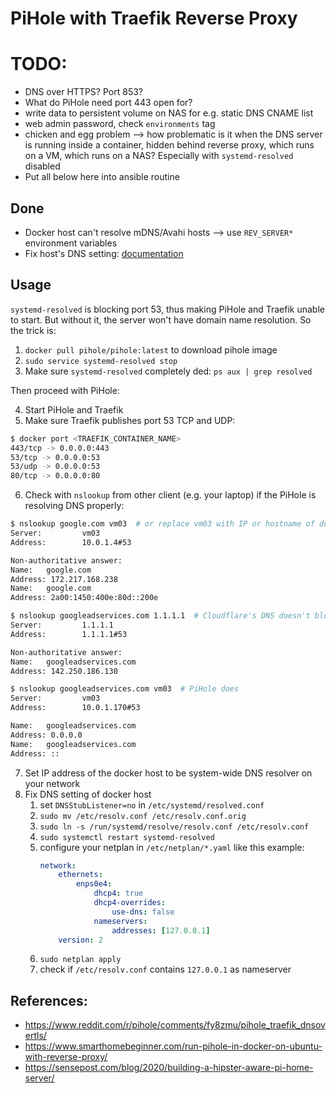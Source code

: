 # PiHole with Traefik Reverse Proxy

# TODO:
- DNS over HTTPS? Port 853?
- What do PiHole need port 443 open for?
- write data to persistent volume on NAS for e.g. static DNS CNAME list
- web admin password, check `environments` tag
- chicken and egg problem --> how problematic is it when the DNS server is
  running inside a container, hidden behind reverse proxy, which runs on a VM,
  which runs on a NAS? Especially with `systemd-resolved` disabled
- Put all below here into ansible routine

## Done
- Docker host can't resolve mDNS/Avahi hosts --> use `REV_SERVER*` environment
  variables
- Fix host's DNS setting: [documentation](https://github.com/pi-hole/docker-pi-hole/#installing-on-ubuntu)

## Usage
`systemd-resolved` is blocking port 53, thus making PiHole and Traefik unable to
start. But without it, the server won't have domain name resolution. So the
trick is:

1. `docker pull pihole/pihole:latest` to download pihole image
2. `sudo service systemd-resolved stop`
3. Make sure `systemd-resolved` completely ded: `ps aux | grep resolved`

Then proceed with PiHole:

4. Start PiHole and Traefik
5. Make sure Traefik publishes port 53 TCP and UDP:

```bash
$ docker port <TRAEFIK_CONTAINER_NAME>
443/tcp -> 0.0.0.0:443
53/tcp -> 0.0.0.0:53
53/udp -> 0.0.0.0:53
80/tcp -> 0.0.0.0:80
```

6. Check with `nslookup` from other client (e.g. your laptop) if the PiHole is
   resolving DNS properly:

```bash
$ nslookup google.com vm03  # or replace vm03 with IP or hostname of docker host
Server:         vm03
Address:        10.0.1.4#53

Non-authoritative answer:
Name:   google.com
Address: 172.217.168.238
Name:   google.com
Address: 2a00:1450:400e:80d::200e

$ nslookup googleadservices.com 1.1.1.1  # Cloudflare's DNS doesn't block evil domain
Server:         1.1.1.1
Address:        1.1.1.1#53

Non-authoritative answer:
Name:   googleadservices.com
Address: 142.250.186.130

$ nslookup googleadservices.com vm03  # PiHole does
Server:         vm03
Address:        10.0.1.170#53

Name:   googleadservices.com
Address: 0.0.0.0
Name:   googleadservices.com
Address: ::

```

7. Set IP address of the docker host to be system-wide DNS resolver on your
   network
8. Fix DNS setting of docker host
    1. set `DNSStubListener=no` in `/etc/systemd/resolved.conf`
    2. `sudo mv /etc/resolv.conf /etc/resolv.conf.orig`
    3. `sudo ln -s /run/systemd/resolve/resolv.conf /etc/resolv.conf`
    4. `sudo systemctl restart systemd-resolved`
    5. configure your netplan in `/etc/netplan/*.yaml` like this example:
        ```yaml
        network:
            ethernets:
                enps0e4:
                    dhcp4: true
                    dhcp4-overrides:
                        use-dns: false
                    nameservers:
                        addresses: [127.0.0.1]
            version: 2
        ```
    6. `sudo netplan apply`
    7. check if `/etc/resolv.conf` contains `127.0.0.1` as nameserver


## References:
- https://www.reddit.com/r/pihole/comments/fy8zmu/pihole_traefik_dnsovertls/
- https://www.smarthomebeginner.com/run-pihole-in-docker-on-ubuntu-with-reverse-proxy/
- https://sensepost.com/blog/2020/building-a-hipster-aware-pi-home-server/
